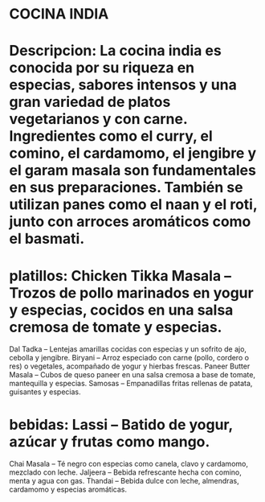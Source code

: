 # COCINA INDIA
# Descripcion: La cocina india es conocida por su riqueza en especias, sabores intensos y una gran variedad de platos vegetarianos y con carne. Ingredientes como el curry, el comino, el cardamomo, el jengibre y el garam masala son fundamentales en sus preparaciones. También se utilizan panes como el naan y el roti, junto con arroces aromáticos como el basmati.
# platillos: Chicken Tikka Masala – Trozos de pollo marinados en yogur y especias, cocidos en una salsa cremosa de tomate y especias.
Dal Tadka – Lentejas amarillas cocidas con especias y un sofrito de ajo, cebolla y jengibre.
Biryani – Arroz especiado con carne (pollo, cordero o res) o vegetales, acompañado de yogur y hierbas frescas.
Paneer Butter Masala – Cubos de queso paneer en una salsa cremosa a base de tomate, mantequilla y especias.
Samosas – Empanadillas fritas rellenas de patata, guisantes y especias.
# bebidas: Lassi – Batido de yogur, azúcar y frutas como mango.
Chai Masala – Té negro con especias como canela, clavo y cardamomo, mezclado con leche.
Jaljeera – Bebida refrescante hecha con comino, menta y agua con gas.
Thandai – Bebida dulce con leche, almendras, cardamomo y especias aromáticas.
